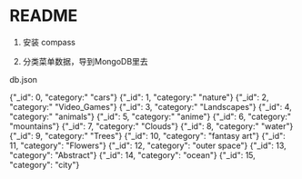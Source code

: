 # README

1. 安装 compass

2. 分类菜单数据，导到MongoDB里去

db.json

{"_id":  0, "category:" "cars"}
{"_id":  1, "category:" "nature"}
{"_id":  2, "category:" "Video_Games"}
{"_id":  3, "category:" "Landscapes"}
{"_id":  4, "category:" "animals"}
{"_id":  5, "category:" "anime"}
{"_id":  6, "category:" "mountains"}
{"_id":  7, "category:" "Clouds"}
{"_id":  8, "category:" "water"}
{"_id":  9, "category:" "Trees"}
{"_id": 10, "category": "fantasy art"}
{"_id": 11, "category": "Flowers"}
{"_id": 12, "category": "outer space"}
{"_id": 13, "category": "Abstract"}
{"_id": 14, "category": "ocean"}
{"_id": 15, "category": "city"}